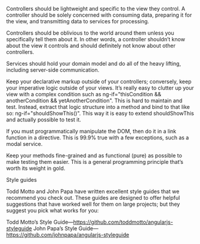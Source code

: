 Controllers should be lightweight and specific to the view they control. A controller should be solely concerned with consuming data, preparing it for the view, and transmitting data to services for processing.

Controllers should be oblivious to the world around them unless you specifically tell them about it. In other words, a controller shouldn’t know about the view it controls and should definitely not know about other controllers.

Services should hold your domain model and do all of the heavy lifting, including server-side communication.

Keep your declarative markup outside of your controllers; conversely, keep your imperative logic outside of your views. It’s really easy to clutter up your view with a complex condition such as ng-if="thisCondition && anotherCondition && yetAnotherCondition". This is hard to maintain and test. Instead, extract that logic structure into a method and bind to that like so: ng-if="shouldShowThis()". This way it is easy to extend shouldShowThis and actually possible to test it.

If you must programmatically manipulate the DOM, then do it in a link function in a directive. This is 99.9% true with a few exceptions, such as a modal service.

Keep your methods fine-grained and as functional (pure) as possible to make testing them easier. This is a general programming principle that’s worth its weight in gold.

Style guides

Todd Motto and John Papa have written excellent style guides that we recommend you check out. These guides are designed to offer helpful suggestions that have worked well for them on large projects; but they suggest you pick what works for you:

Todd Motto’s Style Guide—https://github.com/toddmotto/angularjs-styleguide
John Papa’s Style Guide—https://github.com/johnpapa/angularjs-styleguide
